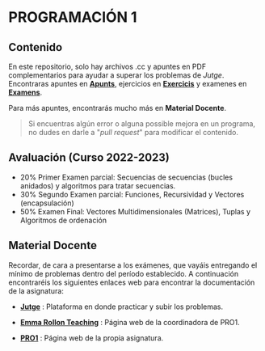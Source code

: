 # PROGRAMACIÓN 1
## Contenido

En este repositorio, solo hay archivos .cc y apuntes en PDF complementarios para ayudar a superar los problemas de *Jutge*. Encontraras apuntes en [**Apunts**](./Apunts), ejercicios en [**Exercicis**](./Exercicis/) y examenes en [**Examens**](./Examens). 

Para más apuntes, encontrarás mucho más en **Material Docente**.

> Si encuentras algún error o alguna possible mejora en un programa, no dudes en darle a "*pull request*" para modificar el contenido.

## Avaluación (Curso 2022-2023)

- 20% Primer Examen parcial: Secuencias de secuencias (bucles anidados) y algoritmos para tratar secuencias.
- 30% Segundo Examen parcial: Funciones, Recursividad y Vectores (encapsulación)
- 50% Examen Final: Vectores Multidimensionales (Matrices), Tuplas y Algoritmos de ordenación

## Material Docente

Recordar, de cara a presentarse a los exámenes, que vayáis entregando el mínimo de problemas dentro del período establecido.
A continuación encontraréis los siguientes enlaces web para encontrar la documentación de la asignatura:

- [**Jutge**](https://jutge.org/) : Plataforma en donde practicar y subir los problemas.

- [**Emma Rollon Teaching**](https://www.cs.upc.edu/erollon/joomla/index.php?option=com_content&view=article&id=52&Itemid=27) : Página web de la coordinadora de PRO1.

- [**PRO1**](https://pro1.cs.upc.edu/) : Página web de la propia asignatura.